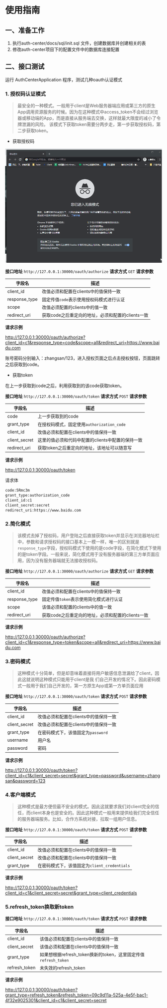 # 使用指南

## 一、准备工作

1. 执行auth-center/docs/sql/init.sql 文件，创建数据库并创建相关的表
2. 修改auth-center项目下的配置文件中的数据库连接配置

## 二、接口测试

运行 AuthCenterApplication 程序，测试几种oauth认证模式

### 1. 授权码认证模式

> 最安全的一种模式。一般用于client是Web服务器端应用或第三方的原生App调用资源服务的时候。因为在这种模式中access_token不会经过浏览器或移动端的App，而是直接从服务端去交换，这样就最大限度的减小了令牌泄漏的风险。
> 该模式下获取token需要分两步走，第一步获取授权码，第二步获取token。

- 获取授权码

![授权码模式-获取授权码](../git-imgs/授权码模式%20-%20获取授权码.gif)

**接口地址** `http://127.0.0.1:30000/oauth/authorize`
**请求方式** `GET`
**请求参数**

|  字段名 | 描述  |
| ------------ | ------------ |
| client_id | 改值必须和配置在clients中的值保持一致|
| response_type |固定传值`code`表示使用授权码模式进行认证|
| scope | 改值必须配置的clients中的值一致 |
| redirect_uri | 获取code之后重定向的地址，必须和配置的clients一致 |

**请求示例**

http://127.0.0.1:30000/oauth/authorize?client_id=c1&response_type=code&scope=all&redirect_uri=https://www.baidu.com

账号密码分别输入：zhangsan/123，进入授权页面之后点击授权按钮，页面跳转之后获取到code。

- 获取token

在上一步获取到code之后，利用获取到的该code获取token。

**接口地址** `http://127.0.0.1:30000/oauth/token`
**请求方式** `POST`
**请求参数**

|  字段名 | 描述  |
| ------------ | ------------ |
|code|上一步获取到的code|
|grant_type|在授权码模式，固定使用`authorization_code`|
| client_id | 改值必须和配置在clients中的值保持一致|
|client_secret|这里的值必须和代码中配置的clients中配置的保持一致|
| redirect_uri | 获取token之后重定向的地址，该地址可以随意写 |

**请求示例**

http://127.0.0.1:30000/oauth/token

请求体

``` x-www-form-urlencoded
code:5Rmc3m
grant_type:authorization_code
client_id:c1
client_secret:secret
redirect_uri:https://www.baidu.com
```

### 2.简化模式

> 该模式去掉了授权码，用户登陆之后直接获取token并显示在浏览器地址栏中，参数和请求授权码的接口基本上一模一样，唯一的区别就是`response_type`字段，授权码模式下使用的是code字段，在简化模式下使用的是token字段。一般来说，简化模式用于没有服务器端的第三方单页面应用，因为没有服务器端就无法接收授权码。

**接口地址** `http://127.0.0.1:30000/oauth/authorize`
**请求方式** `GET`
**请求参数**

|  字段名 | 描述  |
| ------------ | ------------ |
| client_id | 改值必须和配置在clients中的值保持一致|
| response_type |固定传值`token`表示使用简化模式进行认证|
| scope | 该值必须和配置的clients中的值一致 |
| redirect_uri | 获取code之后重定向的地址，必须和配置的clients一致 |

**请求示例**

http://127.0.0.1:30000/oauth/authorize?client_id=c1&response_type=token&scope=all&redirect_uri=https://www.baidu.com

### 3.密码模式

> 这种模式十分简单，但是却意味着直接将用户敏感信息泄漏给了client，因此这就说明这种模式只能用于client是我 们自己开发的情况下。因此密码模式一般用于我们自己开发的，第一方原生App或第一方单页面应用


**接口地址** `http://127.0.0.1:30000/oauth/token`
**请求方式** `POST`
**请求参数**

|  字段名 | 描述  |
| ------------ | ------------ |
| client_id | 改值必须和配置在clients中的值保持一致|
| client_secret |改值必须和配置在clients中的值保持一致|
| grant_type | 在密码模式下，该值固定为`password` |
| username | 用户名 |
| password | 密码 |

**请求示例**

http://127.0.0.1:30000/oauth/token?client_id=c1&client_secret=secret&grant_type=password&username=zhangsan&password=123

### 4.客户端模式

> 这种模式是最方便但最不安全的模式。因此这就要求我们对client完全的信任，而client本身也是安全的。因此这种模式一般用来提供给我们完全信任的服务器端服务。比如，合作方系统对接，拉取一组用户信息。

**接口地址** `http://127.0.0.1:30000/oauth/token`
**请求方式** `POST`
**请求参数**

|  字段名 | 描述  |
| ------------ | ------------ |
| client_id | 改值必须和配置在clients中的值保持一致|
| client_secret |改值必须和配置在clients中的值保持一致|
| grant_type | 在密码模式下，该值固定为`client_credentials` |

**请求示例**

http://127.0.0.1:30000/oauth/token?client_id=c1&client_secret=secret&grant_type=client_credentials

### 5.refresh_token换取新token

**接口地址** `http://127.0.0.1:30000/oauth/token`
**请求方式** `POST`
**请求参数**

|  字段名 | 描述  |
| ------------ | ------------ |
| client_id | 该值必须和配置在clients中的值保持一致|
| client_secret |该值必须和配置在clients中的值保持一致|
| grant_type | 如果想根据refresh_token换新的token，这里固定传值`refresh_token` |
| refresh_token | 未失效的refresh_token |

**请求示例**

http://127.0.0.1:30000/oauth/token?grant_type=refresh_token&refresh_token=09c9d11a-525a-4e5f-bac1-4f32e9025301&client_id=c1&client_secret=secret
